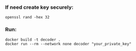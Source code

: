 ### If need create key securely:
```
openssl rand -hex 32
```

### Run:
```
docker build -t decoder .
docker run --rm --network none decoder "your_private_key"
```
